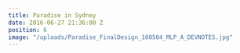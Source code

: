 ```yaml
---
title: Paradise in Sydney
date: 2016-06-27 21:36:00 Z
position: 6
image: "/uploads/Paradise_FinalDesign_160504_MLP_A_DEVNOTES.jpg"
---
```


